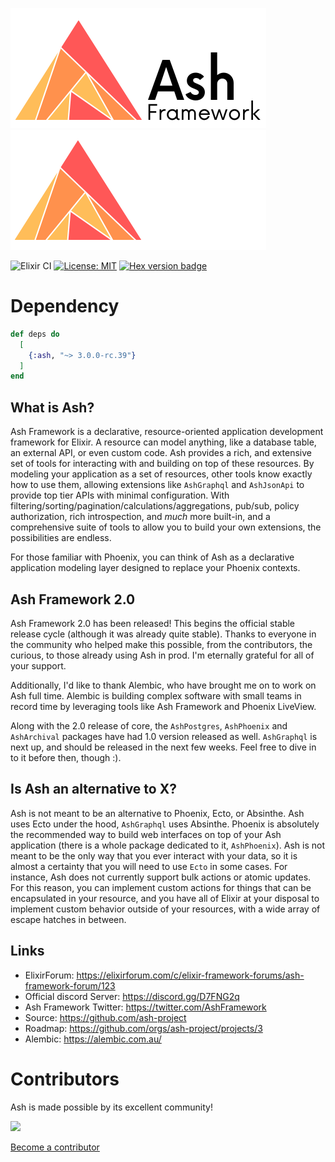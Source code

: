 ![Logo](https://github.com/ash-project/ash/blob/main/logos/cropped-for-header-black-text.png?raw=true#gh-light-mode-only)
![Logo](https://github.com/ash-project/ash/blob/main/logos/cropped-for-header-white-text.png?raw=true#gh-dark-mode-only)

![Elixir CI](https://github.com/ash-project/ash/workflows/Ash%20CI/badge.svg)
[![License: MIT](https://img.shields.io/badge/License-MIT-yellow.svg)](https://opensource.org/licenses/MIT)
[![Hex version badge](https://img.shields.io/hexpm/v/ash.svg)](https://hex.pm/packages/ash)

# Dependency

```elixir
def deps do
  [
    {:ash, "~> 3.0.0-rc.39"}
  ]
end
```

## What is Ash?

Ash Framework is a declarative, resource-oriented application development framework for Elixir. A resource can model anything, like a database table, an external API, or even custom code. Ash provides a rich, and extensive set of tools for interacting with and building on top of these resources. By modeling your application as a set of resources, other tools know exactly how to use them, allowing extensions like `AshGraphql` and `AshJsonApi` to provide top tier APIs with minimal configuration. With filtering/sorting/pagination/calculations/aggregations, pub/sub, policy authorization, rich introspection, and *much* more built-in, and a comprehensive suite of tools to allow you to build your own extensions, the possibilities are endless.

For those familiar with Phoenix, you can think of Ash as a declarative application modeling layer designed to replace your Phoenix contexts.

## Ash Framework 2.0

Ash Framework 2.0 has been released! This begins the official stable release cycle (although it was already quite stable). Thanks to everyone in the community who helped make this possible, from the contributors, the curious, to those already using Ash in prod. I'm eternally grateful for all of your support.

Additionally, I'd like to thank Alembic, who have brought me on to work on Ash full time. Alembic is building complex software with small teams in record time by leveraging tools like Ash Framework and Phoenix LiveView.

Along with the 2.0 release of core, the `AshPostgres`, `AshPhoenix` and `AshArchival` packages have had 1.0 version released as well. `AshGraphql` is next up, and should be released in the next few weeks. Feel free to dive in to it before then, though :).

## Is Ash an alternative to X?

Ash is not meant to be an alternative to Phoenix, Ecto, or Absinthe. Ash uses Ecto under the hood, `AshGraphql` uses Absinthe. Phoenix is absolutely the recommended way to build web interfaces on top of your Ash application (there is a whole package dedicated to it, `AshPhoenix`). Ash is not meant to be the only way that you ever interact with your data, so it is almost a certainty that you will need to use `Ecto` in some cases. For instance, Ash does not currently support bulk actions or atomic updates. For this reason, you can implement custom actions for things that can be encapsulated in your resource, and you have all of Elixir at your disposal to implement custom behavior outside of your resources, with a wide array of escape hatches in between.

## Links

* ElixirForum: https://elixirforum.com/c/elixir-framework-forums/ash-framework-forum/123
* Official discord Server: https://discord.gg/D7FNG2q
* Ash Framework Twitter: https://twitter.com/AshFramework
* Source: https://github.com/ash-project
* Roadmap: https://github.com/orgs/ash-project/projects/3
* Alembic: https://alembic.com.au/

# Contributors

Ash is made possible by its excellent community!

<a href="https://github.com/ash-project/ash/graphs/contributors">
  <img src="https://contrib.rocks/image?repo=ash-project/ash" />
</a>

[Become a contributor](doumentation/topics/contributing-to-ash.md)
